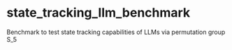 # state_tracking_llm_benchmark
Benchmark to test state tracking capabilities of LLMs via permutation group S_5
